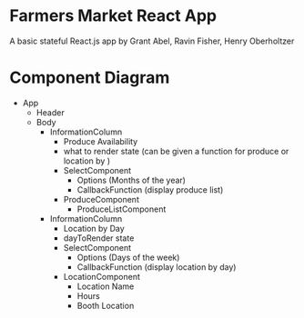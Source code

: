 # Farmers Market React App

A basic stateful React.js app by Grant Abel, Ravin Fisher, Henry Oberholtzer

# Component Diagram

- App
    - Header
    - Body
        - InformationColumn
            * Produce Availability
            * what to render state (can be given a function for produce or location by )
            - SelectComponent
                * Options (Months of the year)
                * CallbackFunction (display produce list)
            - ProduceComponent
                - ProduceListComponent
        - InformationColumn
            * Location by Day
            * dayToRender state
            - SelectComponent
                * Options (Days of the week)
                * CallbackFunction (display location by day)
            - LocationComponent
                * Location Name
                * Hours
                * Booth Location